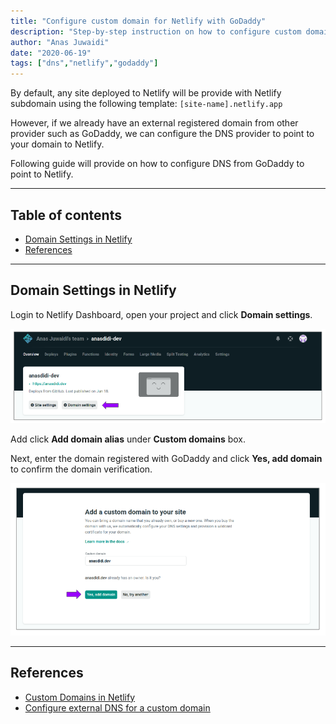 ```yaml
---
title: "Configure custom domain for Netlify with GoDaddy"
description: "Step-by-step instruction on how to configure custom domain for Netlify with Godaddy."
author: "Anas Juwaidi"
date: "2020-06-19"
tags: ["dns","netlify","godaddy"]
---
```


By default, any site deployed to Netlify will be provide with Netlify subdomain using the following template: `[site-name].netlify.app`

However, if we already have an external registered domain from other provider such as GoDaddy, we can configure the DNS provider to point to your domain to Netlify.

Following guide will provide on how to configure DNS from GoDaddy to point to Netlify.

---

## Table of contents
* [Domain Settings in Netlify](#domain-settings-netlify)
* [References](#references)

---

<a name="domain-settings-netlify"></a>
## Domain Settings in Netlify
Login to Netlify Dashboard, open your project and click **Domain settings**.

![Netlify Dashboard](./0-netlify-dashboard.png)

Add click **Add domain alias** under **Custom domains** box.

Next, enter the domain registered with GoDaddy and click **Yes, add domain** to confirm the domain verification.

![Add custom domain](./1-netlify-add-custom-domain.png)

---

<a name="references"></a>
## References

* [Custom Domains in Netlify](https://serverless-stack.com/chapters/custom-domain-in-netlify.html)
* [Configure external DNS for a custom domain](https://docs.netlify.com/domains-https/custom-domains/configure-external-dns/#configure-a-subdomain)

